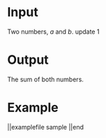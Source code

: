 # Input

Two numbers, $a$ and $b$. update 1

# Output

The sum of both numbers.

# Example

||examplefile
sample
||end
